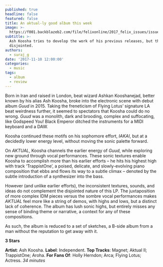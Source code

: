 ```yaml
---
published: true
headline: false
featured: false
title: An aktual-ly good album this week
image: >-
  https://f001.backblazeb2.com/file/felixonline/2017_felix_issues/issue_1675/1675_music_ash.jpg
subtitle: >-
  Ash Koosha tries to develop the work of his previous releases, but things feel
  disjointed.
authors:
  - suraj_g
date: '2017-11-10 12:00:00'
categories:
  - music
tags:
  - album
  - review
---
```

Born in Iran and raised in London, beat wizard Ashkan Kooshanejad, better known by his alias Ash Koosha, broke into the electronic scene with debut album _Guud_ in 2015. Taking the freneticism of Flying Lotus’ signature LA beat weirdness further, it seemed to spectators that Koosha could do no wrong. _Guud_ was a monolith, dark and brooding, complex and suffocating, like Godspeed You! Black Emperor ditched the instruments for a MIDI keyboard and a DAW.

Koosha continued these motifs on his sophomore effort, _IAKAI_, but at a decidedly lower energy level, without moving the sonic palette forward.

On _AKTUAL_, Koosha channels the earlier energy of _Guud_, while exploring new ground through vocal performances. These sonic textures enable Koosha to accomplish more than his earlier efforts – he hits his highest high with track ‘TrappistOne’, a poised, delicate, and slowly-evolving piano composition that ebbs and flows its way to a subtle climax – denoted by the subtle introduction of a synthesizer into the bass.

However (and unlike earlier efforts), the inconsistent textures, sounds, and ideas do not complement the disjointed nature of this LP. The juxtaposition of more complex IDM pieces versus the sombre vocal performances makes _AKTUAL_ feel more like a string of demos, with highs and lows, but a distinct lack of coherence. The album has lush sonic highs, but entirely misses any sense of binding theme or narrative, a context for any of these compositions.

As such, the album is reduced to a set of sketches, a B-side album from a man without the reputation to get away with it.

**3 Stars**

**Artist**: Ash Koosha. **Label**: Independent. **Top Tracks**: Magnet; Aktual II; TrappistOne; Aroha. **For Fans Of**: Holly Herndon; Arca; Flying Lotus; Actress. _34 minutes_